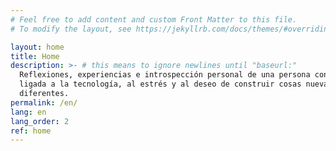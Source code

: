 ```yaml
---
# Feel free to add content and custom Front Matter to this file.
# To modify the layout, see https://jekyllrb.com/docs/themes/#overriding-theme-defaults

layout: home
title: Home
description: >- # this means to ignore newlines until "baseurl:"
  Reflexiones, experiencias e introspección personal de una persona con una vida
  ligada a la tecnología, al estrés y al deseo de construir cosas nuevas y
  diferentes.
permalink: /en/
lang: en
lang_order: 2
ref: home
---
```

